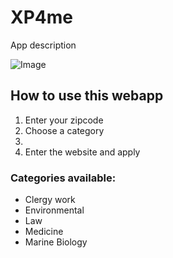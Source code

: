 
# XP4me


App description

![Image](src)

## How to use this webapp


1. Enter your zipcode
2. Choose a category
3. 
4. Enter the website and apply 

### Categories available:

- Clergy work
- Environmental
- Law
- Medicine
- Marine Biology

